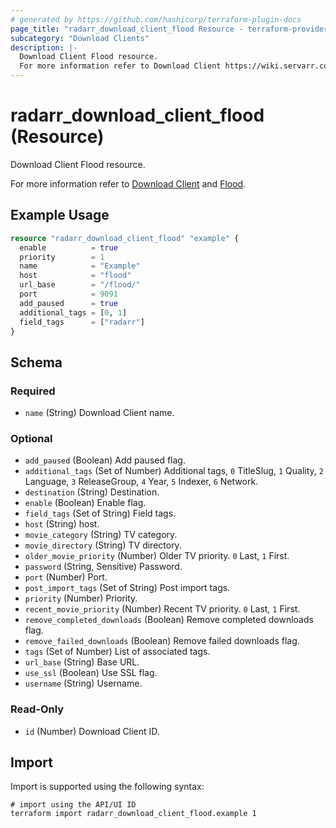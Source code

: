 ```yaml
---
# generated by https://github.com/hashicorp/terraform-plugin-docs
page_title: "radarr_download_client_flood Resource - terraform-provider-radarr"
subcategory: "Download Clients"
description: |-
  Download Client Flood resource.
  For more information refer to Download Client https://wiki.servarr.com/radarr/settings#download-clients and Flood https://wiki.servarr.com/radarr/supported#flood.
---
```


# radarr_download_client_flood (Resource)

<!-- subcategory:Download Clients -->Download Client Flood resource.
For more information refer to [Download Client](https://wiki.servarr.com/radarr/settings#download-clients) and [Flood](https://wiki.servarr.com/radarr/supported#flood).

## Example Usage

```terraform
resource "radarr_download_client_flood" "example" {
  enable          = true
  priority        = 1
  name            = "Example"
  host            = "flood"
  url_base        = "/flood/"
  port            = 9091
  add_paused      = true
  additional_tags = [0, 1]
  field_tags      = ["radarr"]
}
```

<!-- schema generated by tfplugindocs -->
## Schema

### Required

- `name` (String) Download Client name.

### Optional

- `add_paused` (Boolean) Add paused flag.
- `additional_tags` (Set of Number) Additional tags, `0` TitleSlug, `1` Quality, `2` Language, `3` ReleaseGroup, `4` Year, `5` Indexer, `6` Network.
- `destination` (String) Destination.
- `enable` (Boolean) Enable flag.
- `field_tags` (Set of String) Field tags.
- `host` (String) host.
- `movie_category` (String) TV category.
- `movie_directory` (String) TV directory.
- `older_movie_priority` (Number) Older TV priority. `0` Last, `1` First.
- `password` (String, Sensitive) Password.
- `port` (Number) Port.
- `post_import_tags` (Set of String) Post import tags.
- `priority` (Number) Priority.
- `recent_movie_priority` (Number) Recent TV priority. `0` Last, `1` First.
- `remove_completed_downloads` (Boolean) Remove completed downloads flag.
- `remove_failed_downloads` (Boolean) Remove failed downloads flag.
- `tags` (Set of Number) List of associated tags.
- `url_base` (String) Base URL.
- `use_ssl` (Boolean) Use SSL flag.
- `username` (String) Username.

### Read-Only

- `id` (Number) Download Client ID.

## Import

Import is supported using the following syntax:

```shell
# import using the API/UI ID
terraform import radarr_download_client_flood.example 1
```
